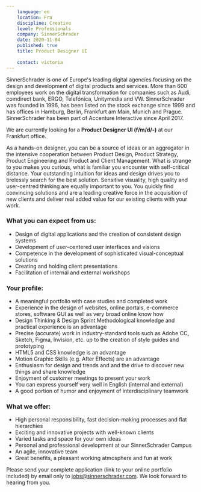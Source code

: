 ```yaml
---
    language: en
    location: Fra
    discipline: Creative
    level: Professionals
    company: SinnerSchrader
    date: 2020-11-04
    published: true
    title: Product Designer UI
     
    contact: victoria
---
```


SinnerSchrader is one of Europe's leading digital agencies focusing on the design and development of digital products and services. More than 600 employees work on the digital transformation for companies such as Audi, comdirect bank, ERGO, Telefónica, Unitymedia and VW. SinnerSchrader was founded in 1996, has been listed on the stock exchange since 1999 and has offices in Hamburg, Berlin, Frankfurt am Main, Munich and Prague. SinnerSchrader has been part of Accenture Interactive since April 2017.

We are currently looking for a **Product Designer UI (f/m/d/-)** at our Frankfurt office.

As a hands-on designer, you can be a source of ideas or an aggregator in the intensive cooperation between Product Design, Product Strategy, Product Engineering and Product and Client Management. What is strange to you makes you curious, what is familiar you encounter with self-critical distance. Your outstanding intuition for ideas and design drives you to tirelessly search for the best solution. Sensitive visuality, high quality and user-centred thinking are equally important to you. You quickly find convincing solutions and are a leading creative force in the acquisition of new clients and deliver real added value for our existing clients with your work.

### What you can expect from us:

- Design of digital applications and the creation of consistent design systems
- Development of user-centered user interfaces and visions
- Competence in the development of sophisticated visual-conceptual solutions
- Creating and holding client presentations
- Facilitation of internal and external workshops

### Your profile:

- A meaningful portfolio with case studies and completed work
- Experience in the design of websites, online portals, e-commerce stores, software GUI as well as very broad online know how
- Design Thinking & Design Sprint Methodological knowledge and practical experience is an advantage
- Precise (accurate) work in industry-standard tools such as Adobe CC, Sketch, Figma, Invision, etc. up to the creation of style guides and prototyping
- HTML5 and CSS knowledge is an advantage
- Motion Graphic Skills (e.g. After Effects) are an advantage
- Enthusiasm for design and trends and and the drive to discover new things and share knowledge
- Enjoyment of customer meetings to present your work
- You can express yourself very well in English (internal and external)
- A good portion of humor and enjoyment of interdisciplinary teamwork

### What we offer:

- High personal responsibility, fast decision-making processes and flat hierarchies
- Exciting and innovative projects with well-known clients
- Varied tasks and space for your own ideas
- Personal and professional development at our SinnerSchrader Campus
- An agile, innovative team
- Great benefits, a pleasant working atmosphere and fun at work

Please send your complete application (link to your online portfolio included) by email only to <jobs@sinnerschrader.com>. We look forward to hearing from you.
